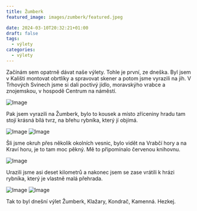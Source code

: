```yaml
---
title: Žumberk
featured_image: images/zumberk/featured.jpeg

date: 2024-03-10T20:32:21+01:00
draft: false
tags:
  - výlety
categories:
  - výlety
---
```


Začínám sem opatrně dávat naše výlety. Tohle je první, ze dneška. Byl
jsem v Kališti montovat obrtlíky a spravovat skener a potom jsme vyrazili na jih. V Trhových Svinech jsme si dali poctivý jídlo, moravskýho vrabce a znojemskou, v hospodě Centrum na náměstí.

![Image](/images/zumberk/centrum.png)

Pak jsem vyrazili na Žumberk, bylo to kousek a místo zříceniny hradu tam stojí krásná bílá tvrz, na břehu rybníka, který jí objímá.


![Image](/images/zumberk/tvrz1.jpeg)
![Image](/images/zumberk/tvrz2.jpeg)

Šli jsme okruh přes několik okolních vesnic, bylo vidět na Vrabčí hory a na Kraví horu, je to tam moc pěkný. Mě to připomínalo červenou knihovnu.

![Image](/images/zumberk/mapa.png)

Urazili jsme asi deset kilometrů a nakonec jsem se zase vrátili k hrázi rybníka, který je vlastně malá přehrada. 

![Image](/images/zumberk/prehrada.jpeg)
![Image](/images/zumberk/konec.jpeg)

Tak to byl dnešní výlet Žumberk, Klažary, Kondrač, Kamenná. Hezkej.


